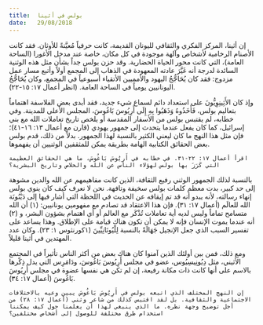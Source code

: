 ```yaml
---
title:  بولس في أثينا
date:   29/08/2018
---
```


إن أثينا، المركز الفكري والثقافي لليونان القديمة، كانت حرفياً مُعيَّنةً للأوثان. فقد كانت الأصنام الرخامية لأشخاص وآلهة موجودة في كل مكان، خاصة عند مدخل الأغورا (الساحة العامة)، التي كانت محور الحياة الحضارية. وقد حزن بولس جداً بشأن مثل هذه الوثنية السائدة لدرجة أنه غَيَّرَ عادته المعهودة في الذهاب إلى المجمع أولاً وأتبع مسار عمل مزدوج: فقد كان يُحَاجُّجُ اليهود والأمميين الأتقياء أسبوعياً في المجمع، وكان يُحَاجُّجُ اليونانيين يومياً في الساحة العامة. (انظر أعمال ١٧: ١٥-٢٢).

وإذ كان الأَثِينِوِيُّونَ على استعداد دائم لسماع شيء جديد، فقد أبدى بعض الفلاسفة اهتماماً بتعاليم بولس، فَأَخَذُوهُ وَذَهَبُوا بِهِ إِلَى أَرِيُوسَ بَاغُوسَ، المجلس الأعلى للمدينة. وفي خطابه، لم يقتبس بولس من الأسفار المقدسة أو يلخص تاريخ تعاملات الله مع بني إسرائيل، كما كان يفعل عندما يتحدث إلى جمهور يهودي (قارن مع أعمال ١٣: ١٦-٤١)؛ فإن مثل هذا النهج ما كان ليعني الكثير بالنسبة لهذا الجمهور. بدلاً من ذلك، قدم بولس بعض الحقائق الكتابية الهامة بطريقة يمكن للمثقفين الوثنيين أن يفهموها.

`اقرأ أعمال ١٧: ٢٢-٣١. في خطابه في أَرِيُوسَ بَاغُوسَ، ما هي الحقائق العظيمة التي كَرَزَ بها بولس لهؤلاء الناس عن الله والخلاص وتاريخ البشرية؟`

بالنسبة لذلك الجمهور الوثني رفيع الثقافة، الذين كانت مفاهيمهم عن الله والدين مشوهة إلى حد كبير، بدت معظم كلمات بولس سخيفة وتافهة. نحن لا نعرف كيف كان ينوي بولس إنهاء رسالته، لأنه يبدو أنه قد تم إيقافه عن الحديث في اللحظة التي أشار فيها إلى دَيْنُونَة الله للعالَم (أعمال ١٧: ٣١). فإن هذا الاعتقاد قد تصادم مع مفهومين يونانيين: (١) أن الله متسامح تماماً وليس لديه أية تعاملات تُذْكَر مع العالم أو أي اهتمام بشؤون البشر، و (٢) أنه عندما يموت الإنسان فإنه لا يمكن أن تكون هناك قيامة على الإطلاق. وهذا يساعد على تفسير السبب الذي جعل الإنجيل جَهَالَةً بالنسبة لِلْيُونَانِيِّينَ (١كورنثوس ١: ٢٣). وكان عدد المهتدين في أثينا قليلاً.

ومع ذلك، فمن بين أولئك الذين آمنوا كان هناك بعض من أكثر الناس تأثيراً في المجتمع الأثيني، مثل دِيُونِيسِيُوس، عضو في مجلس أَرِيُوسَ بَاغُوسَ، ودَامَرِس التي يدل ذِكْرها بالاسم على أنها كانت ذات مكانة رفيعة، إن لم تكن هي نفسها عضوة في مجلس أَرِيُوسَ بَاغُوسَ (أعمال ١٧: ٣٤).

`إن النهج المختلف الذي اتبعه بولس في أَرِيُوسَ بَاغُوسَ يبين وعيه بالاختلافات الاجتماعية والثقافية. بل لقد اقتبس كذلك من شاعر وثني (أعمال ١٧: ٢٨) من أجل توضيح وجهة نظره. ما الذي ينبغي لهذا أن يعلمنا حول كيف يمكننا استخدام طرق مختلفة للوصول إلى أشخاص مختلفين؟`